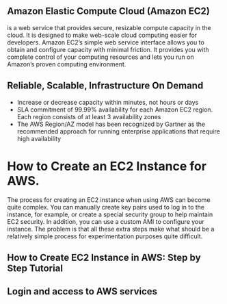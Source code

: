 ## Amazon Elastic Compute Cloud (Amazon EC2) 
is a web service that provides secure, resizable compute capacity in the cloud.
It is designed to make web-scale cloud computing easier for developers.
Amazon EC2’s simple web service interface allows you to obtain and configure capacity with minimal friction.
It provides you with complete control of your computing resources and lets you run on Amazon’s proven computing environment.

## Reliable, Scalable, Infrastructure On Demand

* Increase or decrease capacity within minutes, not hours or days
* SLA commitment of 99.99% availability for each Amazon EC2 region.
  Each region consists of at least 3 availability zones
* The AWS Region/AZ model has been recognized by Gartner as the recommended 
  approach for running enterprise applications that require high availability
  
 # How to Create an EC2 Instance for AWS.
 The process for creating an EC2 instance when using AWS can become quite complex. 
 You can manually create key pairs used to log in to the instance, 
 for example, or create a special security group to help maintain EC2 security.
 In addition, you can use a custom AMI to configure your instance. 
 The problem is that all these extra steps make what should be a relatively 
 simple process for experimentation purposes quite difficult.
 
 ## How to Create EC2 Instance in AWS: Step by Step Tutorial 
 
 ## Login and access to AWS services 
